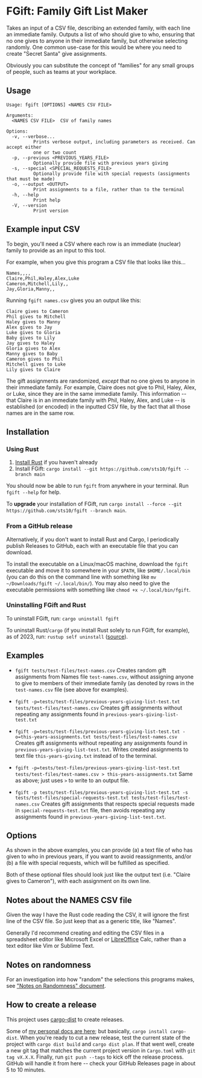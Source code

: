 # FGift: Family Gift List Maker

Takes an input of a CSV file, describing an extended family, with each line an immediate family. Outputs a list of who should give to who, ensuring that no one gives to anyone in their immediate family, but otherwise selecting randomly. One common use-case for this would be where you need to create "Secret Santa" give assignments.

Obviously you can substitute the concept of "families" for any small groups of people, such as teams at your workplace.

## Usage

```text
Usage: fgift [OPTIONS] <NAMES CSV FILE>

Arguments:
  <NAMES CSV FILE>  CSV of family names

Options:
  -v, --verbose...
          Prints verbose output, including parameters as received. Can accept either 
          one or two count
  -p, --previous <PREVIOUS_YEARS_FILE>
          Optionally provide file with previous years giving
  -s, --special <SPECIAL_REQUESTS_FILE>
          Optionally provide file with special requests (assignments that must be made)
  -o, --output <OUTPUT>
          Print assignments to a file, rather than to the terminal
  -h, --help
          Print help
  -V, --version
          Print version
```

## Example input CSV

To begin, you'll need a CSV where each row is an immediate (nuclear) family to provide as an input to this tool.

For example, when you give this program a CSV file that looks like this...

```csv
Names,,,,
Claire,Phil,Haley,Alex,Luke
Cameron,Mitchell,Lily,,
Jay,Gloria,Manny,,
```

Running `fgift names.csv` gives you an output like this:

```
Claire gives to Cameron
Phil gives to Mitchell
Haley gives to Manny
Alex gives to Jay
Luke gives to Gloria
Baby gives to Lily
Jay gives to Haley
Gloria gives to Alex
Manny gives to Baby
Cameron gives to Phil
Mitchell gives to Luke
Lily gives to Claire
```

The gift assignments are randomized, _except_ that no one gives to anyone in their immediate family. For example, Claire does not give to Phil, Haley, Alex, or Luke, since they are in the same immediate family. This information -- that Claire is in an immediate family with Phil, Haley, Alex, and Luke -- is established (or encoded) in the inputted CSV file, by the fact that all those names are in the same row. 

## Installation 

### Using Rust
1. [Install Rust](https://www.rust-lang.org/tools/install) if you haven't already
2. Install FGift: `cargo install --git https://github.com/sts10/fgift --branch main`

You should now be able to run `fgift` from anywhere in your terminal. Run `fgift --help` for help.

To **upgrade** your installation of FGift, run `cargo install --force --git https://github.com/sts10/fgift --branch main`. 

### From a GitHub release
Alternatively, if you don't want to install Rust and Cargo, I periodically publish Releases to GitHub, each with an executable file that you can download.

To install the executable on a Linux/macOS machine, download the `fgift` executable and move it to somewhere in your `$PATH`, like `$HOME/.local/bin` (you can do this on the command line with something like `mv ~/Downloads/fgift ~/.local/bin/`). You may also need to give the executable permissions with something like `chmod +x ~/.local/bin/fgift`.

### Uninstalling FGift and Rust

To uninstall FGift, run: `cargo uninstall fgift`

To uninstall Rust/`cargo` (if you install Rust solely to run FGift, for example), as of 2023, run: `rustup self uninstall` ([source](https://www.rust-lang.org/tools/install)).

## Examples

- `fgift tests/test-files/test-names.csv` Creates random gift assignments from Names file `test-names.csv`, without assigning anyone to give to members of their immediate family (as denoted by rows in the `test-names.csv` file (see above for examples).

- `fgift -p=tests/test-files/previous-years-giving-list-test.txt tests/test-files/test-names.csv` Creates gift assignments without repeating any assignments found in `previous-years-giving-list-test.txt`

- `fgift -p=tests/test-files/previous-years-giving-list-test.txt -o=this-years-assignments.txt tests/test-files/test-names.csv` Creates gift assignments without repeating any assignments found in `previous-years-giving-list-test.txt`. Writes created assignments to text file `this-years-giving.txt` instead of to the terminal.

- `fgift -p=tests/test-files/previous-years-giving-list-test.txt tests/test-files/test-names.csv > this-years-assignments.txt` Same as above; just uses `>` to write to an output file.

- `fgift -p tests/test-files/previous-years-giving-list-test.txt -s tests/test-files/special-requests-test.txt tests/test-files/test-names.csv` Creates gift assignments that respects special requests made in `special-requests-test.txt` file, then avoids repeating any assignments found in `previous-years-giving-list-test.txt`.

## Options

As shown in the above examples, you can provide (a) a text file of who has given to who in previous years, if you want to avoid reassignments, and/or (b) a file with special requests, which will be fulfilled as specified. 

Both of these optional files should look just like the output text (i.e. "Claire gives to Cameron"), with each assignment on its own line.

## Notes about the NAMES CSV file

Given the way I have the Rust code reading the CSV, it will ignore the first line of the CSV file. So just keep that as a generic title, like "Names".

Generally I'd recommend creating and editing the CSV files in a spreadsheet editor like Microsoft Excel or [LibreOffice](https://www.libreoffice.org/) Calc, rather than a text editor like Vim or Sublime Text.

## Notes on randomness

For an investigation into how "random" the selections this programs makes, see ["Notes on Randomness" document](./notes-on-randomness.markdown).

## How to create a release

This project uses [cargo-dist](https://opensource.axo.dev/cargo-dist/) to create releases. 

Some of [my personal docs are here](https://sts10.github.io/docs/cargo-dist-tips.html); but basically, `cargo install cargo-dist`. When you're ready to cut a new release, test the current state of the project with `cargo dist build` and `cargo dist plan`. If that went well, create a new git tag that matches the current project version in `Cargo.toml` with `git tag vX.X.X`. Finally, run `git push --tags` to kick off the release process. GitHub will handle it from here -- check your GitHub Releases page in about 5 to 10 minutes.
